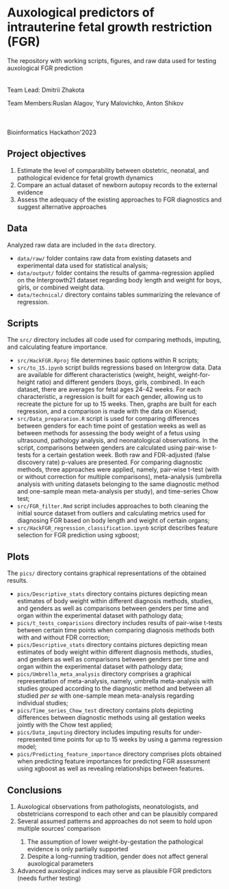 # Auxological predictors of intrauterine fetal growth restriction (FGR)
The repository with working scripts, figures, and raw data used for testing auxological FGR prediction <br>
<br/><br/>
Team Lead: Dmitrii Zhakota

Team Members:Ruslan Alagov, Yury Malovichko, Anton Shikov
<br/><br/>
<br/><br/>
Bioinformatics Hackathon'2023


## Project objectives
<ol>
<li>Estimate the level of comparability between obstetric, neonatal, and pathological evidence for fetal growth dynamics</li>
<li>Compare an actual dataset of newborn autopsy records to the external evidence</li>
<li>Assess the adequacy of the existing approaches to FGR diagnostics and suggest alternative approaches</li>
</ol>

## Data
Analyzed raw data are included in the `data` directory.

* `data/raw/` folder contains raw data from existing datasets and experimental data used for statistical analysis;
* `data/output/` folder contains the results of gamma-regression applied on the Intergrowth21 dataset regarding body length and weight for boys, girls, or combined weight data.
* `data/technical/` directory contains tables summarizing the relevance of regression.

## Scripts
The `src/` directory includes all code used for comparing methods, imputing, and calculating feature importance.
* `src/HackFGR.Rproj` file determines basic options within R scripts;
* `src/to_15.ipynb` script builds regressions based on Intergrow data. Data are available for different characteristics (weight, height, weight-for-height ratio) and different genders (boys, girls, combined). In each dataset, there are averages for fetal ages 24-42 weeks. For each characteristic, a regression is built for each gender, allowing us to recreate the picture for up to 15 weeks. Then, graphs are built for each regression, and a comparison is made with the data on Kiserud;
*  `src/Data_preparation.R` script is used for comparing differences between genders for each time point of gestation weeks as well as between methods for assessing the body weight of a fetus using ultrasound, pathology analysis, and neonatological observations. In the script, comparisons between genders are calculated using pair-wise t-tests for a certain gestation week. Both raw and FDR-adjusted (false discovery rate) p-values are presented. For comparing diagnostic methods, three approaches were applied, namely, pair-wise t-test (with or without correction for multiple comparisons), meta-analysis (umbrella analysis with uniting datasets belonging to the same diagnostic method and one-sample mean meta-analysis per study), and time-series Chow test;
*  `src/FGR_filter.Rmd` script includes approaches to both cleaning the initial source dataset from outliers and calculating metrics used for diagnosing FGR based on body length and weight of certain organs;
*  `src/HackFGR_regression_classification.ipynb` script describes feature selection for FGR prediction using xgboost;


## Plots
The `pics/` directory contains graphical representations of the obtained results. 
* `pics/Descriptive_stats` directory contains pictures depicting mean estimates of body weight within different diagnosis methods, studies, and genders as well as comparisons between genders per time and organ within the experimental dataset with pathology data;
* `pics/t_tests_comparisions` directory includes results of pair-wise t-tests between certain time points when comparing diagnosis methods both with and without FDR correction;
* `pics/Descriptive_stats` directory contains pictures depicting mean estimates of body weight within different diagnosis methods, studies, and genders as well as comparisons between genders per time and organ within the experimental dataset with pathology data;
* `pics/Umbrella_meta_analysis` directory comprises a graphical representation of meta-analysis, namely, umbrella meta-analysis with studies grouped according to the diagnostic method and between all studied <i>per se</i> with one-sample mean meta-analysis regarding individual studies;
* `pics/Time_series_Chow_test` directory contains plots depicting differences between diagnostic methods using all gestation weeks jointly with the Chow test applied;
* `pics/Data_imputing` directory includes imputing results for under-represented time points for up to 15 weeks by using a gamma regression model;
* `pics/Predicting_feature_importance` directory comprises plots obtained when predicting feature importances for predicting FGR assessment using xgboost as well as revealing relationships between features.

## Conclusions
<ol>
<li>Auxological observations from pathologists, neonatologists, and obstetricians correspond to each other and can be plausibly compared</li>
<li>Several assumed patterns and approaches do not seem to hold upon multiple sources’ comparison</li>
  <ol>
<li>The assumption of lower weight-by-gestation the pathological evidence is only partially supported </li>
<li>Despite a long-running tradition, gender does not affect general auxological parameters</li>
    </ol>
<li>Advanced auxological indices may serve as plausible FGR predictors (needs further testing)</li>
</ol>
